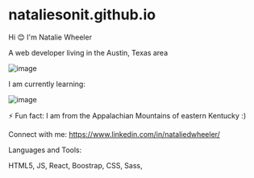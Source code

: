 # nataliesonit.github.io

Hi 😊 I'm Natalie Wheeler

A web developer living in the Austin, Texas area

![image](https://user-images.githubusercontent.com/120809649/225157723-c69abe5e-fcee-4507-bb4c-e2d4e2c12f49.png)

I am currently learning: 

![image](https://github.com/Nataliesonit/nataliesonit.github.io/assets/120809649/1e60265f-7e27-4889-9e60-62688b6fa10f)

⚡ Fun fact: I am from the Appalachian Mountains of eastern Kentucky :)

Connect with me:
https://www.linkedin.com/in/nataliedwheeler/

Languages and Tools:

HTML5, JS, React, Boostrap, CSS, Sass, 


